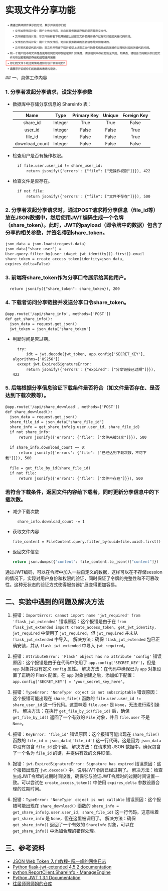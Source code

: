 
# 实现文件分享功能
<img src=功能清单.png>
## 一、具体工作内容

### 1. 分享者发起分享请求，设定分享参数
  
  - 数据库中存储分享信息的 Shareinfo 表：
    
    | Name           | Type    | Primary Key | Unique | Foreign Key |
    |:--------------:|:-------:|:-----------:|:------:|:-----------:|
    | share_id       | Integer | True        | True   | False       |
    | user_id        | Integer | False       | False  | True        |
    | file_id        | Integer | False       | False  | True        |
    | download_count | Integer | False       | False  | False       |




- 检查用户是否有操作权限。
  ```
    if file.user.user_id != share_user_id:
        return jsonify({'errors': {"file": ["无操作权限"]}}), 422
  ```
- 检查文件是否存在。
  ```
    if not file:
        return jsonify({'errors': {"file": ["文件不存在"]}}), 500
  ```
### 2. 分享者发起分享请求时，通过POST请求将分享信息（file_id等）放在JSON数据中，然后使用JWT编码生成一个令牌（share_token）。此时，JWT的payload（即令牌中的数据）包含了分享的相关参数，并签名得到share_token。
  ```
  json_data = json.loads(request.data)
  json_data["share_user"] = User.query.filter_by(user_id=get_jwt_identity()).first().email
  share_token = create_access_token(identity=json_data, expires_delta=False)
  ```
### 3. 前端将share_token作为分享口令展示给其他用户。
  ```
    return jsonify({"share_token": share_token}), 200
  ```
### 4. 下载者访问分享链接并发送分享口令share_token。
  ```
@app.route('/api/share_info', methods=['POST'])
def get_share_info():
    json_data = request.get_json()
    jwt_token = json_data['share_token']
  ```

- 判断时间是否过期。
  ```
    try:
        idt = jwt.decode(jwt_token, app.config['SECRET_KEY'], algorithms=['HS256'])
    except jwt.ExpiredSignatureError:
        return jsonify({'errors': {"expired": ["分享链接已过期"]}}), 422
  ```
### 5. 后端根据分享信息验证下载条件是否符合（如文件是否存在、是否达到下载次数等）。
  ```
@app.route('/api/share_download', methods=['POST'])
def share_download():
    json_data = request.get_json()
    share_file_id = json_data["share_file_id"]
    share_info = get_share_info(g.user.user_id, share_file_id)
    if not share_info:
        return jsonify({'errors': {"file": ["文件未被分享"]}}), 500

    if share_info.download_count == 0:
        return jsonify({'errors': {"file": ["已经达到下载次数，不可下载"]}}), 500

    file = get_file_by_id(share_file_id)
    if not file:
        return jsonify({'errors': {"file": ["文件不存在"]}}), 500
  ```
### 若符合下载条件，返回文件内容给下载者，同时更新分享信息中的下载次数。
- 减少下载次数
  ```
    share_info.download_count -= 1
  ```
- 获取文件内容
  ```
  file_content = FileContent.query.filter_by(uuid=file.uuid).first()
  ```

- 返回文件信息
  
  ```python
  return json.dumps({"content": file_content.to_json()["content"]})
  ```

通过JWT编码，可以在令牌中加入一些自定义的数据，这样可以在不存储session的情况下，实现对用户身份和权限的验证，同时保证了令牌的完整性和不可篡改性。这种无状态的验证方式使得服务器扩展变得更加容易。
## 二、实验中遇到的问题及解决方法

1. 报错：`ImportError: cannot import name 'jwt_required' from 'flask_jwt_extended'`
错误原因：这个报错是由于在 `from flask_jwt_extended import create_access_token, get_jwt_identity, jwt_required` 中使用了 `jwt_required`，但 `jwt_required` 并未从 `flask_jwt_extended` 中导入。
解决方法：确保 `flask_jwt_extended` 包已正确安装，并从 `flask_jwt_extended` 中导入 `jwt_required`。

2. 报错：`AttributeError: 'Flask' object has no attribute 'config'`
错误原因：这个报错是由于在代码中使用了 `app.config['SECRET_KEY']`，但是 `app` 对象并没有定义 `config` 属性。
解决方法：在代码中确保已为 `app` 对象设置了正确的 Flask 配置。在 `app` 对象创建之后，添加如下配置：`app.config['SECRET_KEY'] = 'your_secret_key_here'`。

3. 报错：`TypeError: 'NoneType' object is not subscriptable`
错误原因：这个报错可能出现在 `share_file()` 函数的 `file.user.user_id != share_user_id` 这一行代码。这意味着 `file.user` 是 `None`，无法进行索引操作。
解决方法：在执行 `get_file_by_id(file_id)` 后，确保 `get_file_by_id()` 返回了一个有效的 `File` 对象，并且 `file.user` 不是 `None`。

4. 报错：`KeyError: 'file_id'`
错误原因：这个报错可能出现在 `share_file()` 函数的 `file_id = json_data['file_id']` 这一行代码。这是因为 `json_data` 中没有包含 `file_id` 这个键。
解决方法：在请求的 JSON 数据中，确保包含了一个名为 `file_id` 的键，并提供有效的文件ID值。

5. 报错：`jwt.ExpiredSignatureError: Signature has expired`
错误原因：这个报错出现在 `jwt.decode()` 中，说明JWT令牌已经过期了。
解决方法：检查生成JWT令牌的过期时间设置，确保它与验证JWT令牌时的过期时间设置一致。可以尝试在 `create_access_token()` 中使用 `expires_delta` 参数设置合理的过期时间。

6. 报错：`TypeError: 'NoneType' object is not callable`
错误原因：这个报错可能出现在 `share_download()` 函数的 `share_info = get_share_info(g.user.user_id, share_file_id)` 这一行代码。这意味着 `get_share_info` 是 `None`，但在这里被调用了。
解决方法：确保 `get_share_info()` 返回了一个有效的 `ShareInfo` 对象，可以在 `get_share_info()` 中添加合理的错误处理。


## 三、参考资料
- [JSON Web Token 入门教程- 阮一峰的网络日志](https://www.ruanyifeng.com/blog/2018/07/json_web_token-tutorial.html)
- [Python flask-jwt-extended 4.5.2 documentation](https://flask-jwt-extended.readthedocs.io/en/stable/basic_usage.html)
- [python.ReportClient.ShareInfo - ManageEngine](https://www.manageengine.com/analytics-plus/api/python/python.ReportClient.ShareInfo-class.html)
- [Python JWT 1.3.1 Documentation](https://pyjwt.readthedocs.io/en/stable/)
- [往届师哥师姐的仓库](https://github.com/CreeseWu/AlreadyOnVacation)
